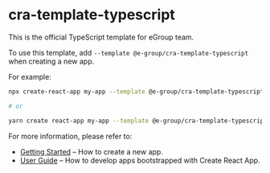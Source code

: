 # cra-template-typescript

This is the official TypeScript template for eGroup team.

To use this template, add `--template @e-group/cra-template-typescript` when creating a new app.

For example:

```sh
npx create-react-app my-app --template @e-group/cra-template-typescript

# or

yarn create react-app my-app --template @e-group/cra-template-typescript
```

For more information, please refer to:

- [Getting Started](https://create-react-app.dev/docs/getting-started) – How to create a new app.
- [User Guide](https://create-react-app.dev) – How to develop apps bootstrapped with Create React App.
